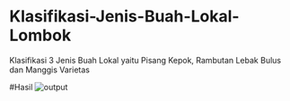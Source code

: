 # Klasifikasi-Jenis-Buah-Lokal-Lombok
Klasifikasi 3 Jenis Buah Lokal yaitu Pisang Kepok, Rambutan Lebak Bulus dan Manggis Varietas

#Hasil
![output](https://github.com/user-attachments/assets/4c06e943-c5f3-48fc-b6f9-e103121fe6ef)

